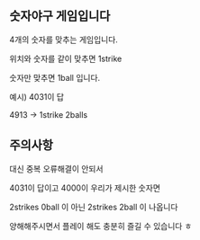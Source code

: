 숫자야구 게임입니다
---

4개의 숫자를 맞추는 게임입니다.

위치와 숫자를 같이 맞추면 1strike

숫자만 맞추면 1ball 입니다.

예시) 4031이 답

4913 -> 1strike 2balls

주의사항
---

대신 중복 오류해결이 안되서


4031이 답이고
4000이 우리가 제시한 숫자면

2strikes 0ball 이 아닌
2strikes 2ball 이 나옵니다

양해해주시면서 플레이 해도 충분히 즐길 수 있습니다 ㅎ
